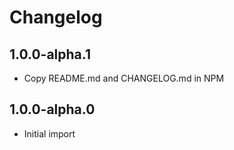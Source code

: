 # Changelog

## 1.0.0-alpha.1

- Copy README.md and CHANGELOG.md in NPM

## 1.0.0-alpha.0

- Initial import
